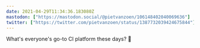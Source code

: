 ```yaml
---
date: 2021-04-29T11:34:36.183080Z
mastodon: ["https://mastodon.social/@pietvanzoen/106148402040069636"]
twitter: ["https://twitter.com/pietvanzoen/status/1387732039424675844"]
---
```

What's everyone's go-to CI platform these days? 🤖
